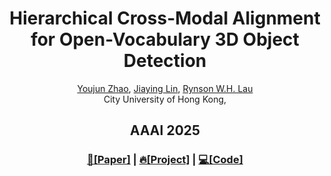 
<p align="center">

  <h1 align="center">Hierarchical Cross-Modal Alignment for Open-Vocabulary 3D Object Detection</h1>
  <p align="center">
    <a href="https://youjunzhao.github.io/">Youjun Zhao</a></sup>,
    <a href="https://jiaying.link/">Jiaying Lin</a></sup>,
    <a href="https://www.cs.cityu.edu.hk/~rynson/">Rynson W.H. Lau</a></sup>
    <br>
    </sup>City University of Hong Kong, 
  </p>
  <h2 align="center">AAAI 2025</h2>
  <h3 align="center"><a href="https://arxiv.org/abs/2408.11030">📄[Paper]</a> | <a href="https://portland-my.sharepoint.com/:u:/g/personal/youjzhao2-c_my_cityu_edu_hk/ETXoQ8QIZNpKnxCLvtT8Xl8BWAcvo_SoiAHd_ao3is1cKQ?e=mWHwbS">🔥[Project]</a> | <a href="https://github.com/YoujunZhao/HCMA">💻[Code]</a>  </h3> 
  <div align="center"></div>
</p>
